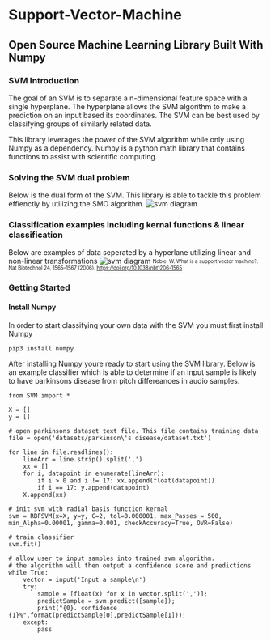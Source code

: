 # Support-Vector-Machine
## Open Source Machine Learning Library Built With Numpy

### SVM Introduction

The goal of an SVM is to separate a n-dimensional feature space with a single hyperplane. The hyperplane allows the SVM algorithm to make a prediction on an input based its coordinates. The SVM can be best used by classifying groups of similarly related data.

This library leverages the power of the SVM algorithm while only using Numpy as a dependency. Numpy is a python math library that contains functions to assist with scientific computing. 

### Solving the SVM dual problem
Below is the dual form of the SVM. This library is able to tackle this problem effienctly by utilizing the SMO algorithm. 
![svm diagram](https://i.stack.imgur.com/mDQfb.png "SVM")

### Classification examples including kernal functions & linear classification
Below are examples of data seperated by a hyperlane utilizing linear and non-linear transformations
![svm diagram](https://media.springernature.com/full/springer-static/image/art%3A10.1038%2Fnbt1206-1565/MediaObjects/41587_2006_BFnbt12061565_Fig1_HTML.gif "SVM")
<sub><sup>Noble, W. What is a support vector machine?. Nat Biotechnol 24, 1565–1567 (2006). https://doi.org/10.1038/nbt1206-1565</sup></sub>

### Getting Started 

#### Install Numpy
In order to start classifying your own data with the SVM you must first install Numpy

`pip3 install numpy`

After installing Numpy youre ready to start using the SVM library. Below is an example classifier which is able to determine if an input sample is likely to have parkinsons disease from pitch differeances in audio samples. 

```
from SVM import *

X = []
y = []

# open parkinsons dataset text file. This file contains training data
file = open('datasets/parkinson\'s disease/dataset.txt')

for line in file.readlines():
    lineArr = line.strip().split(',')
    xx = []
    for i, datapoint in enumerate(lineArr):
        if i > 0 and i != 17: xx.append(float(datapoint))
        if i == 17: y.append(datapoint)
    X.append(xx)

# init svm with radial basis function kernal
svm = RBFSVM(x=X, y=y, C=2, tol=0.000001, max_Passes = 500, min_Alpha=0.00001, gamma=0.001, checkAccuracy=True, OVR=False)

# train classifier
svm.fit()

# allow user to input samples into trained svm algorithm. 
# the algorithm will then output a confidence score and predictions
while True:
    vector = input('Input a sample\n')
    try:
        sample = [float(x) for x in vector.split(',')];
        predictSample = svm.predict([sample]);
        print("{0}. confidence {1}%".format(predictSample[0],predictSample[1]));
    except:
        pass
```
